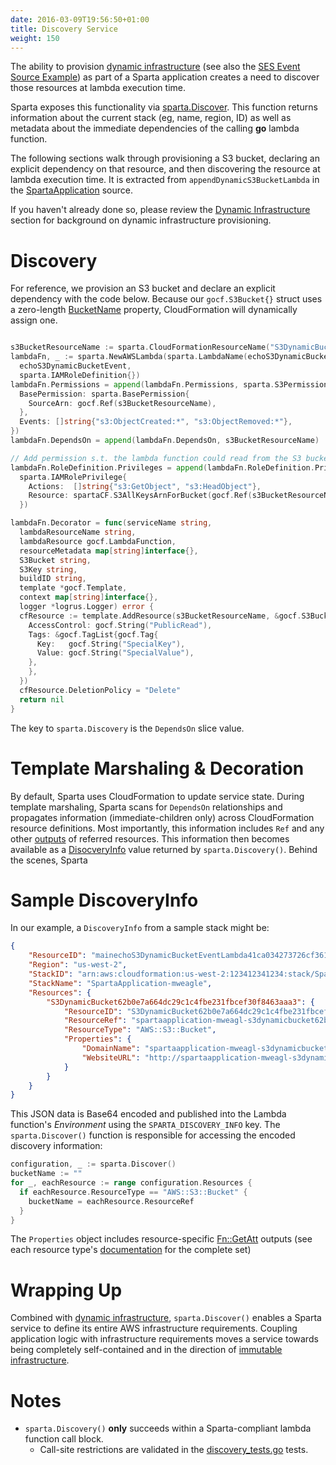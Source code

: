 ```yaml
---
date: 2016-03-09T19:56:50+01:00
title: Discovery Service
weight: 150
---
```


The ability to provision [dynamic infrastructure](/reference/dynamic_infrastructure) (see also the [SES Event Source Example](/reference/eventsources/ses/#dynamic-resources:d680e8a854a7cbad6d490c445cba2eba)) as part of a Sparta application creates a need to discover those resources at lambda execution time.

Sparta exposes this functionality via [sparta.Discover](https://godoc.org/github.com/mweagle/Sparta#Discover).  This function returns information about the current stack (eg, name, region, ID) as well as metadata about the immediate dependencies of the calling **go** lambda function.

The following sections walk through provisioning a S3 bucket, declaring an explicit dependency on that resource, and then discovering the resource at lambda execution time.  It is extracted from `appendDynamicS3BucketLambda` in the  [SpartaApplication](https://github.com/mweagle/SpartaApplication/blob/master/application.go) source.

If you haven't already done so, please review the [Dynamic Infrastructure](/reference/dynamic_infrastructure) section for background on dynamic infrastructure provisioning.


# Discovery

For reference, we provision an S3 bucket and declare an explicit dependency with the code below.  Because our `gocf.S3Bucket{}` struct uses a zero-length [BucketName](http://docs.aws.amazon.com/AWSCloudFormation/latest/UserGuide/aws-properties-s3-bucket.html#cfn-s3-bucket-name) property, CloudFormation will dynamically assign one.

```go

s3BucketResourceName := sparta.CloudFormationResourceName("S3DynamicBucket")
lambdaFn, _ := sparta.NewAWSLambda(sparta.LambdaName(echoS3DynamicBucketEvent),
  echoS3DynamicBucketEvent,
  sparta.IAMRoleDefinition{})
lambdaFn.Permissions = append(lambdaFn.Permissions, sparta.S3Permission{
  BasePermission: sparta.BasePermission{
    SourceArn: gocf.Ref(s3BucketResourceName),
  },
  Events: []string{"s3:ObjectCreated:*", "s3:ObjectRemoved:*"},
})
lambdaFn.DependsOn = append(lambdaFn.DependsOn, s3BucketResourceName)

// Add permission s.t. the lambda function could read from the S3 bucket
lambdaFn.RoleDefinition.Privileges = append(lambdaFn.RoleDefinition.Privileges,
  sparta.IAMRolePrivilege{
    Actions:  []string{"s3:GetObject", "s3:HeadObject"},
    Resource: spartaCF.S3AllKeysArnForBucket(gocf.Ref(s3BucketResourceName)),
  })

lambdaFn.Decorator = func(serviceName string,
  lambdaResourceName string,
  lambdaResource gocf.LambdaFunction,
  resourceMetadata map[string]interface{},
  S3Bucket string,
  S3Key string,
  buildID string,
  template *gocf.Template,
  context map[string]interface{},
  logger *logrus.Logger) error {
  cfResource := template.AddResource(s3BucketResourceName, &gocf.S3Bucket{
    AccessControl: gocf.String("PublicRead"),
    Tags: &gocf.TagList{gocf.Tag{
      Key:   gocf.String("SpecialKey"),
      Value: gocf.String("SpecialValue"),
    },
    },
  })
  cfResource.DeletionPolicy = "Delete"
  return nil
}
```

The key to `sparta.Discovery` is the `DependsOn` slice value.

# Template Marshaling & Decoration

By default, Sparta uses CloudFormation to update service state.  During template marshaling, Sparta scans for `DependsOn` relationships and propagates information (immediate-children only) across CloudFormation resource definitions.  Most importantly, this information includes `Ref` and any other [outputs](https://github.com/mweagle/Sparta/blob/master/cloudformation_resources.go#L16) of referred resources.  This information then becomes available as a [DisocveryInfo](https://godoc.org/github.com/mweagle/Sparta#DiscoveryInfo) value returned by `sparta.Discovery()`. Behind the scenes, Sparta

# Sample DiscoveryInfo

In our example, a `DiscoveryInfo` from a sample stack might be:

```json
{
    "ResourceID": "mainechoS3DynamicBucketEventLambda41ca034273726cf36154137cbf8d7e5bd45f863a",
    "Region": "us-west-2",
    "StackID": "arn:aws:cloudformation:us-west-2:123412341234:stack/SpartaApplication-mweagle/d4e07d80-03eb-11e8-b6fd-50d5ca789e4a",
    "StackName": "SpartaApplication-mweagle",
    "Resources": {
        "S3DynamicBucket62b0e7a664dc29c1c4fbe231fbcef30f8463aaa3": {
            "ResourceID": "S3DynamicBucket62b0e7a664dc29c1c4fbe231fbcef30f8463aaa3",
            "ResourceRef": "spartaapplication-mweagl-s3dynamicbucket62b0e7a66-194zzvtfk757a",
            "ResourceType": "AWS::S3::Bucket",
            "Properties": {
                "DomainName": "spartaapplication-mweagl-s3dynamicbucket62b0e7a66-194zzvtfk757a.s3.amazonaws.com",
                "WebsiteURL": "http://spartaapplication-mweagl-s3dynamicbucket62b0e7a66-194zzvtfk757a.s3-website-us-west-2.amazonaws.com"
            }
        }
    }
}
```


This JSON data is Base64 encoded and published into the Lambda function's _Environment_ using the `SPARTA_DISCOVERY_INFO` key. The `sparta.Discover()` function is responsible for
accessing the encoded discovery information:

```go
configuration, _ := sparta.Discover()
bucketName := ""
for _, eachResource := range configuration.Resources {
  if eachResource.ResourceType == "AWS::S3::Bucket" {
    bucketName = eachResource.ResourceRef
  }
}
```


The `Properties` object includes resource-specific [Fn::GetAtt](http://docs.aws.amazon.com/AWSCloudFormation/latest/UserGuide/intrinsic-function-reference-getatt.html) outputs (see each resource type's [documentation](http://docs.aws.amazon.com/AWSCloudFormation/latest/UserGuide/aws-template-resource-type-ref.html) for the complete set)

# Wrapping Up

Combined with [dynamic infrastructure](/reference/dynamic_infrastructure), `sparta.Discover()` enables a Sparta service to define its entire AWS infrastructure requirements.  Coupling application logic with infrastructure requirements moves a service towards being completely self-contained and in the direction of [immutable infrastructure](https://fugue.co/oreilly/).

# Notes
  - `sparta.Discovery()` **only** succeeds within a Sparta-compliant lambda function call block.
    - Call-site restrictions are validated in the [discovery_tests.go](https://github.com/mweagle/Sparta/blob/master/discovery_test.go) tests.
